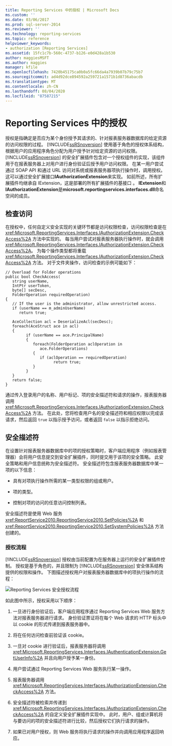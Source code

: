 ```yaml
---
title: Reporting Services 中的授权 | Microsoft Docs
ms.custom: ''
ms.date: 03/06/2017
ms.prod: sql-server-2014
ms.reviewer: ''
ms.technology: reporting-services
ms.topic: reference
helpviewer_keywords:
- authorization [Reporting Services]
ms.assetid: 15fc1c7b-560c-4737-b126-e0d428a1b530
author: maggiesMSFT
ms.author: maggies
manager: kfile
ms.openlocfilehash: 7420b45175ca0b0a5fc66da4a7939b07b79c75b7
ms.sourcegitcommit: ad4d92dce894592a259721a1571b1d8736abacdb
ms.translationtype: MT
ms.contentlocale: zh-CN
ms.lasthandoff: 08/04/2020
ms.locfileid: "87587215"
---
```

# <a name="authorization-in-reporting-services"></a>Reporting Services 中的授权
  授权是指确定是否应为某个身份授予其请求的、针对报表服务器数据库的给定资源的访问权限的过程。 [!INCLUDE[ssRSnoversion](../../../includes/ssrsnoversion-md.md)] 使用基于角色的授权体系结构，根据用户的应用程序角色分配为用户授予针对给定资源的访问权限。 [!INCLUDE[ssRSnoversion](../../../includes/ssrsnoversion-md.md)] 的安全扩展插件包含对一个授权组件的实现，该组件用于在报表服务器上对用户进行身份验证后授予用户访问权限。 在某一用户尝试通过 SOAP API 和通过 URL 访问对系统或报表服务器项执行操作时，调用授权。 这可以通过安全扩展接口**IAuthorizationExtension**来实现。 如前所述，所有扩展插件均继承自 IExtension，这是部署的所有扩展插件的基接口  。 **IExtension**和**IAuthorizationExtension**是**microsoft.reportingservices.interfaces.dll**命名空间的成员。

## <a name="checking-access"></a>检查访问
 在授权中，任何自定义安全实现的关键环节都是访问权限检查，访问权限检查是在 <xref:Microsoft.ReportingServices.Interfaces.IAuthorizationExtension.CheckAccess%2A> 方法中实现的。 每当用户尝试对报表服务器执行操作时，就会调用 <xref:Microsoft.ReportingServices.Interfaces.IAuthorizationExtension.CheckAccess%2A>。 为每个操作类型都将重载 <xref:Microsoft.ReportingServices.Interfaces.IAuthorizationExtension.CheckAccess%2A> 方法。 对于文件夹操作，访问检查的示例可能如下：

```
// Overload for Folder operations
public bool CheckAccess(
   string userName, 
   IntPtr userToken, 
   byte[] secDesc, 
   FolderOperation requiredOperation)
{
   // If the user is the administrator, allow unrestricted access.
   if (userName == m_adminUserName) 
      return true;

   AceCollection acl = DeserializeAcl(secDesc);
   foreach(AceStruct ace in acl)
   {
         if (userName == ace.PrincipalName)
         {
            foreach(FolderOperation aclOperation in 
               ace.FolderOperations)
            {
               if (aclOperation == requiredOperation)
                     return true;
            }
         }
   }
   return false;
}
```

 通过传入登录用户的名称、用户标记、项的安全描述符和请求的操作，报表服务器调用 <xref:Microsoft.ReportingServices.Interfaces.IAuthorizationExtension.CheckAccess%2A> 方法。 在此处，您将检查用户名的安全描述符和相应权限以完成该请求，然后返回 `true` 以指示授予访问，或者返回 `false` 以指示拒绝访问。

## <a name="security-descriptors"></a>安全描述符
 在设置针对报表服务器数据库中的项的授权策略时，客户端应用程序（例如报表管理器）会将用户信息提交到安全扩展插件，同时提交用于该项的安全策略。 此安全策略和用户信息统称为安全描述符。 安全描述符包含报表服务器数据库中某一项的以下信息：

-   具有对项执行操作所需的某一类型权限的组或用户。

-   项的类型。

-   控制对项的访问的任意访问控制列表。

 安全描述符是使用 Web 服务 <xref:ReportService2010.ReportingService2010.SetPolicies%2A> 和 <xref:ReportService2010.ReportingService2010.SetSystemPolicies%2A> 方法创建的。

### <a name="authorization-flow"></a>授权流程
 [!INCLUDE[ssRSnoversion](../../../includes/ssrsnoversion-md.md)] 授权由当前配置为在服务器上运行的安全扩展插件控制。 授权是基于角色的，并且限制为 [!INCLUDE[ssRSnoversion](../../../includes/ssrsnoversion-md.md)] 安全体系结构提供的权限和操作。 下图描述授权用户对报表服务器数据库中的项执行操作的流程：

 ![Reporting Services 安全授权流程](../../media/rosettasecurityextensionauthorizationflow.gif "Reporting Services 安全授权流程")

 如此图中所示，授权采用以下顺序：

1.  一旦进行身份验证后，客户端应用程序通过 Reporting Services Web 服务方法对报表服务器进行请求。 身份验证票证将在每个 Web 请求的 HTTP 标头中以 cookie 的形式传递到报表服务器中。

2.  将在任何访问检查前验证该 cookie。

3.  一旦对 cookie 进行验证后，报表服务器将调用 <xref:Microsoft.ReportingServices.Interfaces.IAuthenticationExtension.GetUserInfo%2A> 并且向用户授予某一身份。

4.  用户尝试通过 Reporting Services Web 服务执行某一操作。

5.  报表服务器调用 <xref:Microsoft.ReportingServices.Interfaces.IAuthorizationExtension.CheckAccess%2A> 方法。

6.  安全描述符被检索并传递到 <xref:Microsoft.ReportingServices.Interfaces.IAuthorizationExtension.CheckAccess%2A> 的自定义安全扩展插件实现中。 此时，用户、组或计算机将与要访问的项的安全描述符进行比较，然后授权它们执行请求的操作。

7.  如果已对用户授权，则 Web 服务将执行请求的操作并向调用应用程序返回响应。


